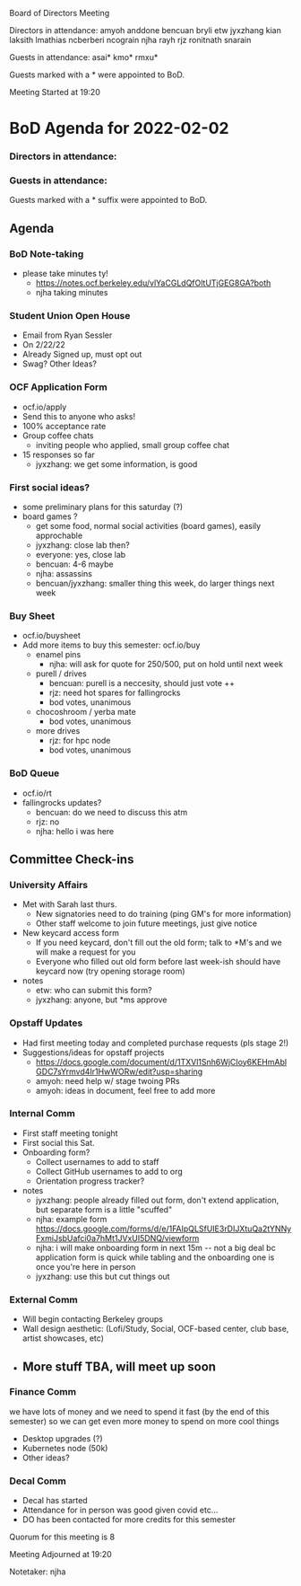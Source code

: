 Board of Directors Meeting

Directors in attendance:
amyoh
anddone
bencuan
bryli
etw
jyxzhang
kian
laksith
lmathias
ncberberi
ncograin
njha
rayh
rjz
ronitnath
snarain

Guests in attendance:
asai*
kmo*
rmxu*

Guests marked with a * were appointed to BoD.


Meeting Started at 19:20
# BoD Agenda for 2022-02-02

### Directors in attendance:


### Guests in attendance:

Guests marked with a * suffix were appointed to BoD.

## Agenda

### BoD Note-taking
- please take minutes ty!
    - https://notes.ocf.berkeley.edu/vlYaCGLdQfOltUTjGEG8GA?both
    - njha taking minutes

### Student Union Open House
- Email from Ryan Sessler
- On 2/22/22
- Already Signed up, must opt out
- Swag? Other Ideas?

### OCF Application Form
- ocf.io/apply
- Send this to anyone who asks!
- 100% acceptance rate
- Group coffee chats
    - inviting people who applied, small group coffee chat
- 15 responses so far
    - jyxzhang: we get some information, is good

### First social ideas?
- some preliminary plans for this saturday (?)
- board games ?
    - get some food, normal social activities (board games), easily approchable
    - jyxzhang: close lab then?
    - everyone: yes, close lab
    - bencuan: 4-6 maybe
    - njha: assassins
    - bencuan/jyxzhang: smaller thing this week, do larger things next week

### Buy Sheet
- ocf.io/buysheet
- Add more items to buy this semester: ocf.io/buy
    - enamel pins
        - njha: will ask for quote for 250/500, put on hold until next week
    - purell / drives
        - bencuan: purell is a neccesity, should just vote ++
        - rjz: need hot spares for fallingrocks
        - bod votes, unanimous
    - chocoshroom / yerba mate
        - bod votes, unanimous
    - more drives
        - rjz: for hpc node
        - bod votes, unanimous

### BoD Queue
- ocf.io/rt
- fallingrocks updates?
    - bencuan: do we need to discuss this atm
    - rjz: no
    - njha: hello i was here

## Committee Check-ins

### University Affairs
- Met with Sarah last thurs.
    - New signatories need to do training (ping GM's for more information)
    - Other staff welcome to join future meetings, just give notice
- New keycard access form
    - If you need keycard, don't fill out the old form; talk to \*M's and we will make a request for you
    - Everyone who filled out old form before last week-ish should have keycard now (try opening storage room)
- notes
    - etw: who can submit this form?
    - jyxzhang: anyone, but \*ms approve

### Opstaff Updates
- Had first meeting today and completed purchase requests (pls stage 2!)
- Suggestions/ideas for opstaff projects
    - https://docs.google.com/document/d/1TXVl1Snh6WjCIoy6KEHmAblGDC7sYrmvd4Ir1HwWORw/edit?usp=sharing
    - amyoh: need help w/ stage twoing PRs
    - amyoh: ideas in document, feel free to add more


### Internal Comm
- First staff meeting tonight
- First social this Sat.
- Onboarding form?
    - Collect usernames to add to staff
    - Collect GitHub usernames to add to org
    - Orientation progress tracker?
- notes
    - jyxzhang: people already filled out form, don't extend application, but separate form is a little "scuffed"
    - njha: example form https://docs.google.com/forms/d/e/1FAIpQLSfUIE3rDIJXtuQa2tYNNyFxmiJsbUafci0a7hMt1JVxUI5DNQ/viewform
    - njha: i will make onboarding form in next 15m -- not a big deal bc application form is quick while tabling and the onboarding one is once you're here in person
    - jyxzhang: use this but cut things out

### External Comm
- Will begin contacting Berkeley groups
- Wall design aesthetic: (Lofi/Study, Social, OCF-based center, club base, artist showcases, etc)
- More stuff TBA, will meet up soon
    -

### Finance Comm
we have lots of money and we need to spend it fast (by the end of this semester) so we can get even more money to spend on more cool things
 - Desktop upgrades (?)
 - Kubernetes node (50k)
 - Other ideas?

### Decal Comm
- Decal has started
- Attendance for in person was good given covid etc...
- DO has been contacted for more credits for this semester

Quorum for this meeting is 8


Meeting Adjourned at 19:20

Notetaker: njha
